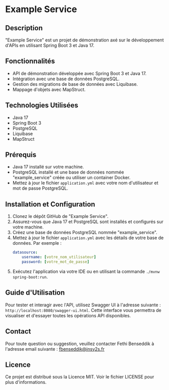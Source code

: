 # Example Service

## Description
"Example Service" est un projet de démonstration axé sur le développement d'APIs en utilisant Spring Boot 3 et Java 17. 

## Fonctionnalités
- API de démonstration développée avec Spring Boot 3 et Java 17.
- Intégration avec une base de données PostgreSQL.
- Gestion des migrations de base de données avec Liquibase.
- Mappage d'objets avec MapStruct.

## Technologies Utilisées
- Java 17
- Spring Boot 3
- PostgreSQL
- Liquibase
- MapStruct

## Prérequis
- Java 17 installé sur votre machine.
- PostgreSQL installé et une base de données nommée "example_service" créée ou utiliser un container Docker.
- Mettez à jour le fichier `application.yml` avec votre nom d'utilisateur et mot de passe PostgreSQL.

## Installation et Configuration
1. Clonez le dépôt GitHub de "Example Service".
2. Assurez-vous que Java 17 et PostgreSQL sont installés et configurés sur votre machine.
3. Créez une base de données PostgreSQL nommée "example_service".
4. Mettez à jour le fichier `application.yml` avec les détails de votre base de données. Par exemple :
   ```yaml
   datasource:
       username: [votre_nom_utilisateur]
       password: [votre_mot_de_passe]
5. Exécutez l'application via votre IDE ou en utilisant la commande `./mvnw spring-boot:run`.

## Guide d'Utilisation
Pour tester et interagir avec l'API, utilisez Swagger UI à l'adresse suivante : `http://localhost:8080/swagger-ui.html`. Cette interface vous permettra de visualiser et d'essayer toutes les opérations API disponibles.

## Contact
Pour toute question ou suggestion, veuillez contacter Fethi Benseddik à l'adresse email suivante : fbenseddik@insy2s.fr

## Licence
Ce projet est distribué sous la Licence MIT. Voir le fichier LICENSE pour plus d'informations.

